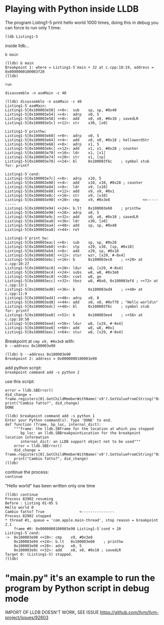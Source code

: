 # Playing with Python inside LLDB

The program Listing1-5 print hello world 1000 times, doing this in debug you can force to run only 1 time:

`lldb Listing1-5`

inside lldb...

`b main`

```
(lldb) b main
Breakpoint 1: where = Listing1-5`main + 32 at c.cpp:18:19, address = 0x0000000100003f20
(lldb)
```

`run`

`disassemble -n asmMain -c 40`

```
(lldb) disassemble -n asmMain -c 40
Listing1-5`asmMain:
Listing1-5[0x100003e50] <+0>:  sub    sp, sp, #0x40
Listing1-5[0x100003e54] <+4>:  adrp   x0, 5
Listing1-5[0x100003e58] <+8>:  add    x0, x0, #0x10 ; savedLR
Listing1-5[0x100003e5c] <+12>: str    x30, [x0]

Listing1-5`printhw:
Listing1-5[0x100003e60] <+0>:  adrp   x0, 5
Listing1-5[0x100003e64] <+4>:  add    x0, x0, #0x18 ; hellowordStr
Listing1-5[0x100003e68] <+8>:  adrp   x1, 5
Listing1-5[0x100003e6c] <+12>: add    x1, x1, #0x28 ; counter
Listing1-5[0x100003e70] <+16>: ldr    x1, [x1]
Listing1-5[0x100003e74] <+20>: str    x1, [sp]
Listing1-5[0x100003e78] <+24>: bl     0x100003f6c    ; symbol stub for: printf

Listing1-5`cond:
Listing1-5[0x100003e7c] <+0>:  adrp   x10, 5
Listing1-5[0x100003e80] <+4>:  add    x10, x10, #0x28 ; counter
Listing1-5[0x100003e84] <+8>:  ldr    x9, [x10]
Listing1-5[0x100003e88] <+12>: add    x9, x9, #0x1
Listing1-5[0x100003e8c] <+16>: str    x9, [x10]
Listing1-5[0x100003e90] <+20>: cmp    x9, #0x3e8               <<----------
Listing1-5[0x100003e94] <+24>: b.lt   0x100003e60    ; printhw
Listing1-5[0x100003e98] <+28>: adrp   x0, 5
Listing1-5[0x100003e9c] <+32>: add    x0, x0, #0x10 ; savedLR
Listing1-5[0x100003ea0] <+36>: ldr    x30, [x0]
Listing1-5[0x100003ea4] <+40>: add    sp, sp, #0x40
Listing1-5[0x100003ea8] <+44>: ret    

Listing1-5`print_hw:
Listing1-5[0x100003eac] <+0>:  sub    sp, sp, #0x20
Listing1-5[0x100003eb0] <+4>:  stp    x29, x30, [sp, #0x10]
Listing1-5[0x100003eb4] <+8>:  add    x29, sp, #0x10
Listing1-5[0x100003eb8] <+12>: stur   wzr, [x29, #-0x4]
Listing1-5[0x100003ebc] <+16>: b      0x100003ec0    ; <+20> at c.cpp:10:27
Listing1-5[0x100003ec0] <+20>: ldur   w8, [x29, #-0x4]
Listing1-5[0x100003ec4] <+24>: subs   w8, w8, #0x3e8
Listing1-5[0x100003ec8] <+28>: cset   w8, ge
Listing1-5[0x100003ecc] <+32>: tbnz   w8, #0x0, 0x100003ef4 ; <+72> at c.cpp:13:1
Listing1-5[0x100003ed0] <+36>: b      0x100003ed4    ; <+40> at c.cpp:11:9
Listing1-5[0x100003ed4] <+40>: adrp   x0, 0
Listing1-5[0x100003ed8] <+44>: add    x0, x0, #0xf78 ; "Hello world\n"
Listing1-5[0x100003edc] <+48>: bl     0x100003f6c    ; symbol stub for: printf
Listing1-5[0x100003ee0] <+52>: b      0x100003ee4    ; <+56> at c.cpp:10:50
Listing1-5[0x100003ee4] <+56>: ldur   w8, [x29, #-0x4]
Listing1-5[0x100003ee8] <+60>: add    w8, w8, #0x1
Listing1-5[0x100003eec] <+64>: stur   w8, [x29, #-0x4]
```

Breakpoint at `cmp x9, #0x3e8` with:  
`b --address 0x100003e90`

```
(lldb) b --address 0x100003e90
Breakpoint 2: address = 0x0000000100003e90
```

add python script:  
`breakpoint command add -s python 2`

use this script:
```
error = lldb.SBError() 
did_change = frame.registers[0].GetChildMemberWithName('x9').SetValueFromCString("0x3e8") 
print("Cambio fatto?", did_change)
DONE
```

```
(lldb) breakpoint command add -s python 1
Enter your Python command(s). Type 'DONE' to end.
def function (frame, bp_loc, internal_dict):
    """frame: the lldb.SBFrame for the location at which you stopped
       bp_loc: an lldb.SBBreakpointLocation for the breakpoint location information
       internal_dict: an LLDB support object not to be used"""
    error = lldb.SBError() 
    did_change = frame.registers[0].GetChildMemberWithName('x9').SetValueFromCString("0x3e8") 
    print("Cambio fatto?", did_change) 
(lldb)
```

continue the process:  
`continue`

"Hello world" has been written only one time
```
(lldb) continue
Process 82902 resuming
Before : Listing 01-05 S
Hello world 0
Cambio fatto? True                <---------------
Process 82902 stopped
* thread #1, queue = 'com.apple.main-thread', stop reason = breakpoint 2.1
    frame #0: 0x0000000100003e90 Listing1-5`cond + 20
Listing1-5`cond:
->  0x100003e90 <+20>: cmp    x9, #0x3e8
    0x100003e94 <+24>: b.lt   0x100003e60    ; printhw
    0x100003e98 <+28>: adrp   x0, 5
    0x100003e9c <+32>: add    x0, x0, #0x10 ; savedLR
Target 0: (Listing1-5) stopped.
(lldb)
```

# "main.py" it's an example to run the program by Python script in debug mode
IMPORT OF LLDB DOESN'T WORK, SEE ISSUE https://github.com/llvm/llvm-project/issues/92603

